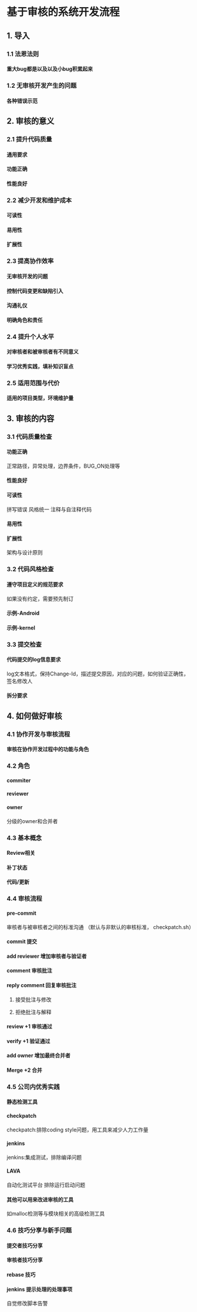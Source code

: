 # 基于审核的系统开发流程

## 1. 导入

### 1.1 法恩法则

#### 重大bug都是以及以及小bug积累起来

### 1.2 无审核开发产生的问题

#### 各种错误示范

## 2. 审核的意义

### 2.1 提升代码质量

#### 通用要求

#### 功能正确

#### 性能良好

### 2.2 减少开发和维护成本

#### 可读性

#### 易用性

#### 扩展性

### 2.3 提高协作效率

#### 无审核开发的问题

#### 控制代码变更和缺陷引入

#### 沟通礼仪

#### 明确角色和责任

### 2.4 提升个人水平

#### 对审核者和被审核者有不同意义

#### 学习优秀实践，填补知识盲点

### 2.5 适用范围与代价

#### 适用的项目类型，环境维护量

## 3. 审核的内容

### 3.1 代码质量检查

#### 功能正确

正常路径，异常处理，边界条件，BUG_ON处理等

#### 性能良好

#### 可读性

拼写错误
风格统一
注释与自注释代码

#### 易用性

#### 扩展性

架构与设计原则

### 3.2 代码风格检查

#### 遵守项目定义的规范要求

如果没有约定，需要预先制订

#### 示例-Android

#### 示例-kernel

### 3.3 提交检查

#### 代码提交的log信息要求

log文本格式，保持Change-Id，描述提交原因，对应的问题，如何验证正确性，签名修改人

#### 拆分要求

## 4. 如何做好审核

### 4.1 协作开发与审核流程

#### 审核在协作开发过程中的功能与角色

### 4.2 角色

#### commiter

#### reviewer

#### owner

分级的owner和合并者

### 4.3 基本概念

#### Review相关

#### 补丁状态

#### 代码/更新

### 4.4 审核流程

#### pre-commit

审核者与被审核者之间的标准沟通
（默认与非默认的审核标准，
checkpatch.sh）

#### commit 提交

#### add reviewer 增加审核者与验证者

#### comment 审核批注

#### reply comment 回复审核批注

1. 接受批注与修改

2. 拒绝批注与解释

#### review +1 审核通过

#### verify +1 验证通过

#### add owner 增加最终合并者

#### Merge +2 合并

### 4.5 公司内优秀实践

#### 静态检测工具

#### checkpatch

checkpatch:排除coding style问题，用工具来减少人力工作量

#### jenkins

jenkins:集成测试，排除编译问题

#### LAVA

自动化测试平台
排除运行启动问题

#### 其他可以用来改进审核的工具

如malloc检测等与模块相关的高级检测工具

### 4.6 技巧分享与新手问题

#### 提交者技巧分享

#### 审核者技巧分享

#### rebase 技巧

#### jenkins 提示处理的处理事项

自觉修改脚本告警
